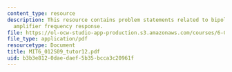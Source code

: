 ```yaml
---
content_type: resource
description: This resource contains problem statements related to bipolar cascade
  amplifier frequency response.
file: https://ol-ocw-studio-app-production.s3.amazonaws.com/courses/6-012-microelectronic-devices-and-circuits-spring-2009/b3b3e8120daedaef5b35bcca3c20961f_MIT6_012S09_tutor12.pdf
file_type: application/pdf
resourcetype: Document
title: MIT6_012S09_tutor12.pdf
uid: b3b3e812-0dae-daef-5b35-bcca3c20961f
---
```


